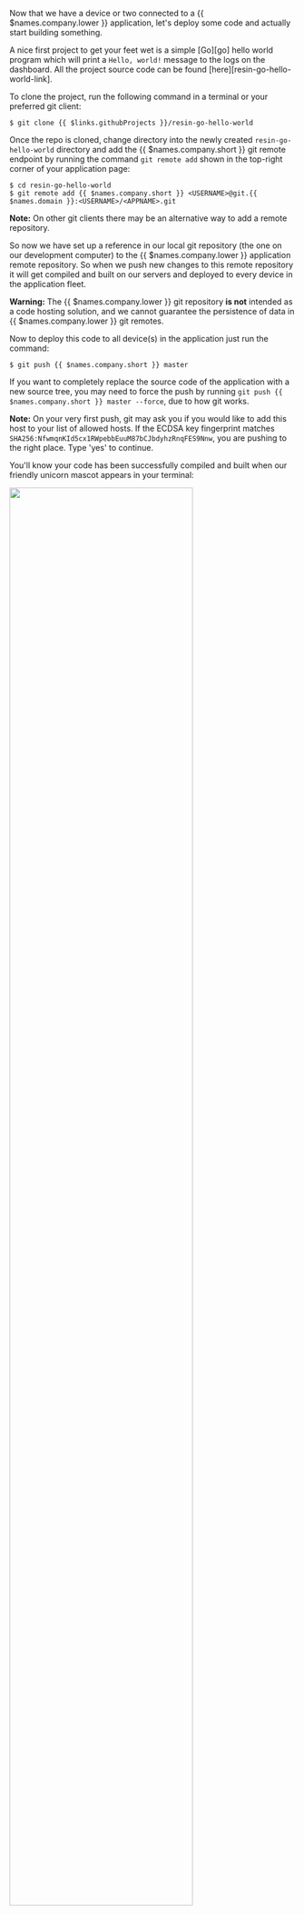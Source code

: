 <!-- deploying Code to devices -->

Now that we have a device or two connected to a {{ $names.company.lower }} application, let's deploy some code and actually start building something.

A nice first project to get your feet wet is a simple [Go][go] hello world program which will print a `Hello, world!` message to the logs on the dashboard. All the project source code can be found [here][resin-go-hello-world-link].

To clone the project, run the following command in a terminal or your preferred git client:

```shell
$ git clone {{ $links.githubProjects }}/resin-go-hello-world
```

Once the repo is cloned, change directory into the newly created `resin-go-hello-world` directory and add the {{ $names.company.short }} git remote endpoint by running the command `git remote add` shown in
the top-right corner of your application page:

```shell
$ cd resin-go-hello-world
$ git remote add {{ $names.company.short }} <USERNAME>@git.{{ $names.domain }}:<USERNAME>/<APPNAME>.git
```
__Note:__ On other git clients there may be an alternative way to add a remote repository.

So now we have set up a reference in our local git repository (the one on our development computer) to the {{ $names.company.lower }} application remote repository. So when we push new changes to this remote repository it will get compiled and built on our servers and deployed to every device in the application fleet.

__Warning:__ The {{ $names.company.lower }} git repository **is not** intended as a code hosting solution, and we cannot guarantee the persistence of data in {{ $names.company.lower }} git remotes.

Now to deploy this code to all device(s) in the application just run the command:
```shell
$ git push {{ $names.company.short }} master
```

If you want to completely replace the source code of the application with a new source tree, you may need to force the push by running `git push {{ $names.company.short }} master --force`, due to how git works.

__Note:__ On your very first push, git may ask you if you would like to add this host to your list of allowed hosts. If the ECDSA key fingerprint matches `SHA256:NfwmqnKId5cx1RWpebbEuuM87bCJbdyhzRnqFES9Nnw`, you are pushing to the right place. Type 'yes' to continue.

You'll know your code has been successfully compiled and built when our
friendly unicorn mascot appears in your terminal:

<img src="/img/common/pushing/success_unicorn_cpp_hello_world.png" width="80%">

This means your code is safely built and stored on our image registry. It should only take about 2 minutes to build your code and subsequent builds will be quicker because of build caching.


Your application will now be downloaded and executed by all the devices you have connected in your application fleet. You may have to wait about 6 minutes for the first push... So time for more tea, but don't worry, all subsequent pushes are much, much faster due to [Docker layer sharing][dockerLayerDocs]. You can see the progress of the device code updates on the device dashboard:

<img src="/img/common/device/device_dashboard_during_update_generic.png" width="80%">

You should now have the hello world program running on your device and see some logs, including the `Hello, world!` message, on your dashboard.

[resin-go-hello-world-link]:{{ $links.githubProjects }}/resin-go-hello-world
[dockerLayerDocs]:https://docs.docker.com/engine/userguide/storagedriver/imagesandcontainers/
[go]:https://golang.org/
